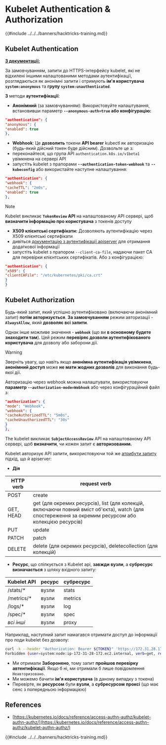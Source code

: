 # Kubelet Authentication & Authorization

{{#include ../../../banners/hacktricks-training.md}}

## Kubelet Authentication <a href="#kubelet-authentication" id="kubelet-authentication"></a>

[**З документації:**](https://kubernetes.io/docs/reference/access-authn-authz/kubelet-authn-authz/)

За замовчуванням, запити до HTTPS-інтерфейсу kubelet, які не відхилені іншими налаштованими методами аутентифікації, розглядаються як анонімні запити і отримують **ім'я користувача `system:anonymous`** та **групу `system:unauthenticated`**.

**3** методи **аутентифікації**:

- **Анонімний** (за замовчуванням): Використовуйте налаштування, встановивши параметр **`--anonymous-auth=true` або конфігурацію:**
```json
"authentication": {
"anonymous": {
"enabled": true
},
```
- **Webhook**: Це **дозволить** токени **API bearer** kubectl як авторизацію (будь-який дійсний токен буде дійсним). Дозвольте це з:
- переконайтеся, що група API `authentication.k8s.io/v1beta1` увімкнена на сервері API
- запустіть kubelet з прапорами **`--authentication-token-webhook`** та **`--kubeconfig`** або використайте наступне налаштування:
```json
"authentication": {
"webhook": {
"cacheTTL": "2m0s",
"enabled": true
},
```
> [!NOTE]
> Kubelet викликає **`TokenReview` API** на налаштованому API сервері, щоб **визначити інформацію про користувача** з токенів доступу

- **X509 клієнтські сертифікати:** Дозволяють аутентифікацію через X509 клієнтські сертифікати
- дивіться [документацію з аутентифікації apiserver](https://kubernetes.io/docs/reference/access-authn-authz/authentication/#x509-client-certs) для отримання додаткової інформації
- запустіть kubelet з прапором `--client-ca-file`, надаючи пакет CA для перевірки клієнтських сертифікатів. Або з конфігурацією:
```json
"authentication": {
"x509": {
"clientCAFile": "/etc/kubernetes/pki/ca.crt"
}
}
```
## Kubelet Authorization <a href="#kubelet-authentication" id="kubelet-authentication"></a>

Будь-який запит, який успішно аутентифіковано (включаючи анонімний запит) **потім авторизується**. **За замовчуванням** режим авторизації - **`AlwaysAllow`**, який **дозволяє всі запити**.

Однак інше можливе значення - **`webhook`** (що ви **в основному будете знаходити там**). Цей режим **перевіряє дозволи аутентифікованого користувача** для дозволу або заборони дії.

> [!WARNING]
> Зверніть увагу, що навіть якщо **анонімна аутентифікація увімкнена**, **анонімний доступ** може **не мати жодних дозволів** для виконання будь-якої дії.

Авторизацію через webhook можна налаштувати, використовуючи **параметр `--authorization-mode=Webhook`** або через конфігураційний файл з:
```json
"authorization": {
"mode": "Webhook",
"webhook": {
"cacheAuthorizedTTL": "5m0s",
"cacheUnauthorizedTTL": "30s"
}
},
```
The kubelet викликає **`SubjectAccessReview`** API на налаштованому API сервері, щоб **визначити**, чи кожен запит є **авторизованим.**

Kubelet авторизує API запити, використовуючи той же [атрибути запиту](https://kubernetes.io/docs/reference/access-authn-authz/authorization/#review-your-request-attributes) підхід, що й apiserver:

- **Дія**

| HTTP verb | request verb                                                                                                                                                  |
| --------- | ------------------------------------------------------------------------------------------------------------------------------------------------------------- |
| POST      | create                                                                                                                                                        |
| GET, HEAD | get (для окремих ресурсів), list (для колекцій, включаючи повний вміст об'єкта), watch (для спостереження за окремим ресурсом або колекцією ресурсів) |
| PUT       | update                                                                                                                                                        |
| PATCH     | patch                                                                                                                                                         |
| DELETE    | delete (для окремих ресурсів), deletecollection (для колекцій)                                                                                             |

- **Ресурс**, що спілкується з Kubelet api, **завжди** **вузли**, а **субресурс** **визначається** з шляху вхідного запиту:

| Kubelet API  | ресурс | субресурс |
| ------------ | ------ | --------- |
| /stats/\*    | вузли  | stats     |
| /metrics/\*  | вузли  | metrics   |
| /logs/\*     | вузли  | log       |
| /spec/\*     | вузли  | spec      |
| _всі інші_   | вузли  | proxy     |

Наприклад, наступний запит намагався отримати доступ до інформації про поди kubelet без дозволу:
```bash
curl -k --header "Authorization: Bearer ${TOKEN}" 'https://172.31.28.172:10250/pods'
Forbidden (user=system:node:ip-172-31-28-172.ec2.internal, verb=get, resource=nodes, subresource=proxy)
```
- Ми отримали **Заборонено**, тому запит **пройшов перевірку автентифікації**. Якщо б ні, ми отримали б лише повідомлення `Неавторизовано`.
- Ми можемо бачити **ім'я користувача** (в даному випадку з токена)
- Перевірте, як **ресурсом** були **вузли**, а **субресурсом** **проксі** (що має сенс з попередньою інформацією)

## References

- [https://kubernetes.io/docs/reference/access-authn-authz/kubelet-authn-authz/](https://kubernetes.io/docs/reference/access-authn-authz/kubelet-authn-authz/)

{{#include ../../../banners/hacktricks-training.md}}
